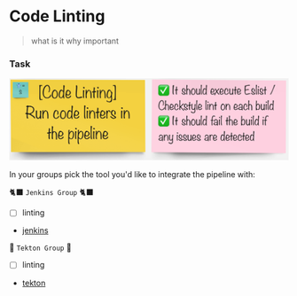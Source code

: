 # Code Linting
> what is it why important

### Task
![task-linting](./images/task-code-linting.png)

In your groups pick the tool you'd like to integrate the pipeline with:

🐈‍⬛ `Jenkins Group` 🐈‍⬛
- [ ] linting
- [jenkins](3-revenge-of-the-automated-testing/4a-jenkins.md)

🐅 `Tekton Group` 🐅
- [ ] linting
- [tekton](3-revenge-of-the-automated-testing/4b-tekton.md)
